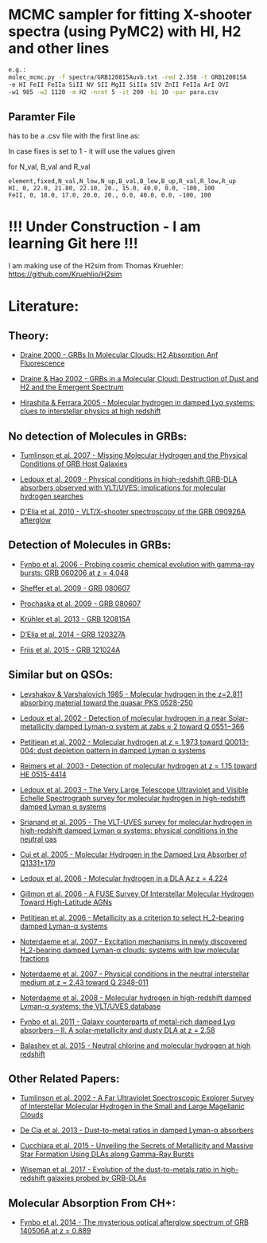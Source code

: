 # MCMC sampler for fitting X-shooter spectra (using PyMC2) with HI, H2 and other lines

```bash
e.g.:
molec_mcmc.py -f spectra/GRB120815Auvb.txt -red 2.358 -t GRB120815A
-e HI FeII FeIIa SiII NV SII MgII SiIIa SIV ZnII FeIIa ArI OVI
-w1 985 -w2 1120 -m H2 -nrot 5 -it 200 -bi 10 -par para.csv
```

## Paramter File

has to be a .csv file with the first line as:

In case fixes is set to 1 - it will use the values given

for N_val, B_val and R_val

```csv
element,fixed,N_val,N_low,N_up,B_val,B_low,B_up,R_val,R_low,R_up
HI, 0, 22.0, 21.80, 22.10, 20., 15.0, 40.0, 0.0, -100, 100
FeII, 0, 18.0, 17.0, 20.0, 20., 0.0, 40.0, 0.0, -100, 100
```

# !!! Under Construction - I am learning Git here !!!

I am making use of the H2sim from Thomas Kruehler:
https://github.com/Kruehlio/H2sim

# Literature:

## Theory:

* [Draine 2000 - GRBs In Molecular Clouds: H2 Absorption Anf Fluorescence](http://iopscience.iop.org/article/10.1086/308581/pdf)

* [Draine & Hao 2002 - GRBs in a Molecular Cloud: Destruction of Dust and H2 and the Emergent Spectrum](http://iopscience.iop.org/article/10.1086/339394/pdf)

* [Hirashita & Ferrara 2005 - Molecular hydrogen in damped Lyα systems: clues to interstellar physics at high redshift](https://arxiv.org/pdf/astro-ph/0411259.pdf)

## No detection of Molecules in GRBs:

* [Tumlinson et al. 2007 - Missing Molecular Hydrogen and the Physical Conditions of GRB Host Galaxies](http://iopscience.iop.org/article/10.1086/521294/pdf)

* [Ledoux et al. 2009 - Physical conditions in high-redshift GRB-DLA absorbers observed with VLT/UVES: implications for molecular hydrogen searches](https://www.aanda.org/articles/aa/pdf/2009/41/aa11572-08.pdf)

* [D'Elia et al. 2010 - VLT/X-shooter spectroscopy of the GRB 090926A afterglow](https://www.aanda.org/articles/aa/pdf/2010/15/aa15216-10.pdf)

## Detection of Molecules in GRBs:

* [Fynbo et al. 2006 - Probing cosmic chemical evolution with gamma-ray bursts: GRB 060206 at z = 4.048](https://www.aanda.org/articles/aa/pdf/2006/21/aa5056-06.pdf)

* [Sheffer et al. 2009 - GRB 080607](http://iopscience.iop.org/article/10.1088/0004-637X/701/2/L63/pdf)

* [Prochaska et al. 2009 - GRB 080607](http://iopscience.iop.org/article/10.1088/0004-637X/691/1/L27/pdf)

* [Krühler et al. 2013 - GRB 120815A](https://www.aanda.org/articles/aa/pdf/2013/09/aa21772-13.pdf)

* [D’Elia et al. 2014 - GRB 120327A](https://www.aanda.org/articles/aa/pdf/2014/04/aa23057-13.pdf)

* [Friis et al. 2015 - GRB 121024A](http://mnras.oxfordjournals.org/content/451/1/167.full.pdf)

## Similar but on QSOs:

* [Levshakov & Varshalovich 1985 - Molecular hydrogen in the z=2.811 absorbing material toward the quasar PKS 0528-250](http://articles.adsabs.harvard.edu/cgi-bin/nph-iarticle_query?1985MNRAS.212..517L&amp;data_type=PDF_HIGH&amp;whole_paper=YES&amp;type=PRINTER&amp;filetype=.pdf)

* [Ledoux et al. 2002 - Detection of molecular hydrogen in a near Solar-metallicity damped Lyman-α system at zabs ≈ 2 toward Q 0551−366](https://www.aanda.org/articles/aa/pdf/2002/47/aah2875e.pdf)

* [Petitjean et al. 2002 - Molecular hydrogen at z = 1.973 toward Q0013-004: dust depletion pattern in damped Lyman α systems](https://arxiv.org/pdf/astro-ph/0201477.pdf)

* [Reimers et al. 2003 - Detection of molecular hydrogen at z = 1.15 toward HE 0515-4414](https://www.aanda.org/articles/aa/pdf/2003/42/aah4641.pdf)

* [Ledoux et al. 2003 - The Very Large Telescope Ultraviolet and Visible Echelle Spectrograph survey for molecular hydrogen in high-redshift damped Lyman α systems](https://arxiv.org/pdf/astro-ph/0302582.pdf)

* [Srianand et al. 2005 - The VLT-UVES survey for molecular hydrogen in high-redshift damped Lyman α systems: physical conditions in the neutral gas](https://arxiv.org/pdf/astro-ph/0506555.pdf)

* [Cui et al. 2005 - Molecular Hydrogen in the Damped Lyα Absorber of Q1331+170](http://iopscience.iop.org/article/10.1086/444368/pdf)

* [Ledoux et al. 2006 - Molecular hydrogen in a DLA Az z = 4.224](http://iopscience.iop.org/article/10.1086/503278/pdf)

* [Gillmon et al. 2006 - A FUSE Survey Of Interstellar Molecular Hydrogen Toward High-Latitude AGNs](http://iopscience.iop.org/article/10.1086/498053/pdf)

* [Petitjean et al. 2006 - Metallicity as a criterion to select H_2-bearing damped Lyman-α systems](https://www.aanda.org/articles/aa/pdf/2006/36/aa5769-06.pdf)

* [Noterdaeme et al. 2007 - Excitation mechanisms in newly discovered H_2-bearing damped Lyman-α clouds: systems with low molecular fractions](https://www.aanda.org/articles/aa/pdf/2007/41/aa8021-07.pdf)

* [Noterdaeme et al. 2007 - Physical conditions in the neutral interstellar medium at z = 2.43 toward Q 2348-011](https://www.aanda.org/articles/aa/pdf/2007/26/aa6897-06.pdf)

* [Noterdaeme et al. 2008 - Molecular hydrogen in high-redshift damped Lyman-α systems: the VLT/UVES database](https://www.aanda.org/articles/aa/pdf/2008/14/aa8780-07.pdf)

* [Fynbo et al. 2011 - Galaxy counterparts of metal-rich damped Lyα absorbers – II. A solar-metallicity and dusty DLA at z = 2.58](https://arxiv.org/pdf/1011.5312.pdf)

* [Balashev et al. 2015 - Neutral chlorine and molecular hydrogen at high redshift](https://www.aanda.org/articles/aa/pdf/2015/03/aa25553-14.pdf)

## Other Related Papers:

* [Tumlinson et al. 2002 - A Far Ultraviolet Spectroscopic Explorer Survey of Interstellar Molecular Hydrogen in the Small and Large Magellanic Clouds](http://iopscience.iop.org/article/10.1086/338112/pdf)

* [De Cia et al. 2013 - Dust-to-metal ratios in damped Lyman-α absorbers](https://www.aanda.org/articles/aa/pdf/2013/12/aa21834-13.pdf)

* [Cucchiara et al. 2015 - Unveiling the Secrets of Metallicity and Massive Star Formation Using DLAs along Gamma-Ray Bursts](http://iopscience.iop.org/article/10.1088/0004-637X/804/1/51/pdf)

* [Wiseman et al. 2017 - Evolution of the dust-to-metals ratio in high-redshift galaxies probed by GRB-DLAs](https://www.aanda.org/articles/aa/pdf/2017/03/aa29228-16.pdf)

## Molecular Absorption From CH+:

* [Fynbo et al. 2014 - The mysterious optical afterglow spectrum of GRB 140506A at z = 0.889](https://www.aanda.org/articles/aa/pdf/2014/12/aa24726-14.pdf)
